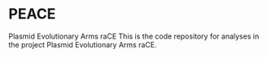 # PEACE
 Plasmid Evolutionary Arms raCE
 This is the code repository for analyses in the project Plasmid Evolutionary Arms raCE.
